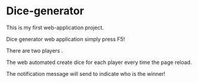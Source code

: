 # Dice-generator
This is my first web-application project.

Dice generator web application simply press F5!

There are two players . 

The web automated create dice for each player every time the page reload.

The notification message will send to indicate who is the winner!
